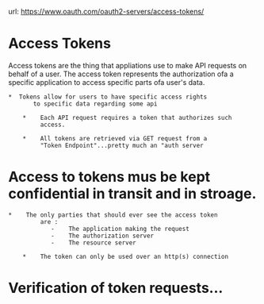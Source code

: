 url: https://www.oauth.com/oauth2-servers/access-tokens/


Access Tokens
===============================================================

Access tokens are the thing that appliations use to make API
requests on behalf of a user.  The access token represents the authorization ofa 
a specific application to access specific parts ofa user's data.

	*  Tokens allow for users to have specific access rights
           to specific data regarding some api

        *    Each API request requires a token that authorizes such
             access.

        *    All tokens are retrieved via GET request from a
             "Token Endpoint"...pretty much an "auth server




Access to tokens mus be kept confidential in transit and in stroage.
======================================================================
	*    The only parties that should ever see the access token
             are :
                -    The application making the request
                -    The authorization server
                -    The resource server

        *    The token can only be used over an http(s) connection




Verification of token requests...
==================================================

